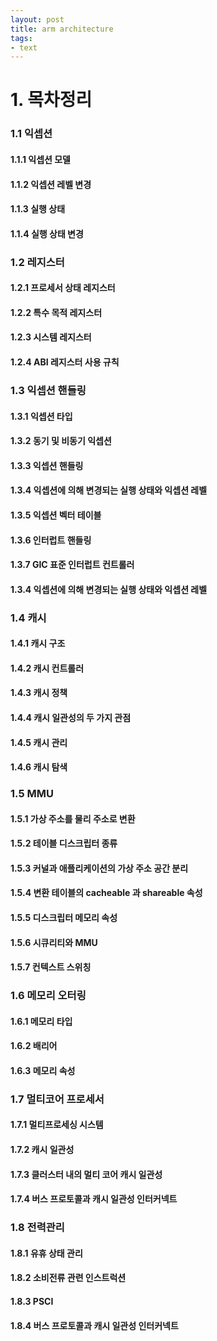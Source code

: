 ```yaml
---
layout: post
title: arm architecture
tags: 
- text
---
```




# 1. 목차정리



### 1.1 익셉션

#### 1.1.1 익셉션 모델

#### 1.1.2 익셉션 레벨 변경

#### 1.1.3 실행 상태

#### 1.1.4 실행 상태 변경



### 1.2 레지스터

#### 1.2.1 프로세서 상태 레지스터

#### 1.2.2 특수 목적 레지스터

#### 1.2.3 시스템 레지스터

#### 1.2.4 ABI 레지스터 사용 규칙



### 1.3 익셉션 핸들링

#### 1.3.1 익셉션 타입

#### 1.3.2 동기 및 비동기 익셉션

#### 1.3.3 익셉션 핸들링

#### 1.3.4 익셉션에 의해 변경되는 실행 상태와 익셉션 레벨

#### 1.3.5 익셉션 벡터 테이블

#### 1.3.6 인터럽트 핸들링

#### 1.3.7 GIC 표준 인터럽트 컨트롤러

#### 1.3.4 익셉션에 의해 변경되는 실행 상태와 익셉션 레벨



### 1.4 캐시

#### 1.4.1 캐시 구조

#### 1.4.2 캐시 컨트롤러

#### 1.4.3 캐시 정책

#### 1.4.4 캐시 일관성의 두 가지 관점

#### 1.4.5 캐시 관리

#### 1.4.6 캐시 탐색



### 1.5 MMU

#### 1.5.1 가상 주소를 물리 주소로 변환

#### 1.5.2 테이블 디스크립터 종류

#### 1.5.3 커널과 애플리케이션의 가상 주소 공간 분리

#### 1.5.4 변환 테이블의 cacheable 과 shareable 속성

#### 1.5.5 디스크립터 메모리 속성

#### 1.5.6 시큐리티와 MMU

#### 1.5.7 컨텍스트 스위칭

#### 

### 1.6 메모리 오터링

#### 1.6.1 메모리 타입

#### 1.6.2 배리어

#### 1.6.3 메모리 속성



### 1.7 멀티코어 프로세서

#### 1.7.1 멀티프로세싱 시스템

#### 1.7.2 캐시 일관성

#### 1.7.3 클러스터 내의 멀티 코어 캐시 일관성

#### 1.7.4 버스 프로토콜과 캐시 일관성 인터커넥트



### 1.8 전력관리

#### 1.8.1 유휴 상태 관리

#### 1.8.2 소비전류 관련 인스트럭션

#### 1.8.3 PSCI

#### 1.8.4 버스 프로토콜과 캐시 일관성 인터커넥트

